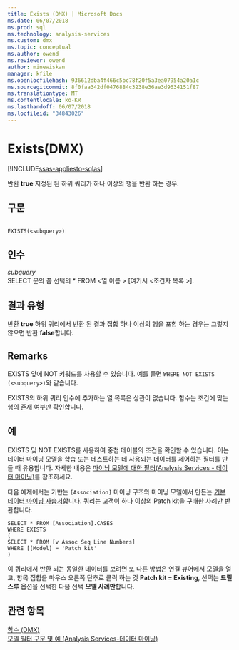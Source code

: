 ```yaml
---
title: Exists (DMX) | Microsoft Docs
ms.date: 06/07/2018
ms.prod: sql
ms.technology: analysis-services
ms.custom: dmx
ms.topic: conceptual
ms.author: owend
ms.reviewer: owend
author: minewiskan
manager: kfile
ms.openlocfilehash: 936612dba4f466c5bc78f20f5a3ea07954a20a1c
ms.sourcegitcommit: 8f0faa342df0476884c3238e36ae3d9634151f87
ms.translationtype: MT
ms.contentlocale: ko-KR
ms.lasthandoff: 06/07/2018
ms.locfileid: "34843026"
---
```

# <a name="exists-dmx"></a>Exists(DMX)
[!INCLUDE[ssas-appliesto-sqlas](../includes/ssas-appliesto-sqlas.md)]

  반환 **true** 지정된 된 하위 쿼리가 하나 이상의 행을 반환 하는 경우.  
  
## <a name="syntax"></a>구문  
  
```  
  
EXISTS(<subquery>)  
```  
  
## <a name="arguments"></a>인수  
 *subquery*  
 SELECT 문의 폼 선택의 * FROM \<열 이름 > [여기서 \<조건자 목록 >].  
  
## <a name="result-type"></a>결과 유형  
 반환 **true** 하위 쿼리에서 반환 된 결과 집합 하나 이상의 행을 포함 하는 경우는 그렇지 않으면 반환 **false**합니다.  
  
## <a name="remarks"></a>Remarks  
 EXISTS 앞에 NOT 키워드를 사용할 수 있습니다. 예를 들면 `WHERE NOT EXISTS (<subquery>)`와 같습니다.  
  
 EXISTS의 하위 쿼리 인수에 추가하는 열 목록은 상관이 없습니다. 함수는 조건에 맞는 행의 존재 여부만 확인합니다.  
  
## <a name="examples"></a>예  
 EXISTS 및 NOT EXISTS를 사용하여 중첩 테이블의 조건을 확인할 수 있습니다. 이는 데이터 마이닝 모델을 학습 또는 테스트하는 데 사용되는 데이터를 제어하는 필터를 만들 때 유용합니다. 자세한 내용은 [마이닝 모델에 대한 필터&#40;Analysis Services - 데이터 마이닝&#41;](../analysis-services/data-mining/filters-for-mining-models-analysis-services-data-mining.md)를 참조하세요.  
  
 다음 예제에서는 기반는 `[Association]` 마이닝 구조와 마이닝 모델에서 만든는 [기본 데이터 마이닝 자습서](http://msdn.microsoft.com/library/6602edb6-d160-43fb-83c8-9df5dddfeb9c)합니다. 쿼리는 고객이 하나 이상의 Patch kit을 구매한 사례만 반환합니다.  
  
```  
SELECT * FROM [Association].CASES  
WHERE EXISTS  
(  
SELECT * FROM [v Assoc Seq Line Numbers]  
WHERE [[Model] = 'Patch kit'  
)  
```  
  
 이 쿼리에서 반환 되는 동일한 데이터를 보려면 또 다른 방법은 연결 뷰어에서 모델을 열고, 항목 집합을 마우스 오른쪽 단추로 클릭 하는 것 **Patch kit = Existing**, 선택는 **드릴스루** 옵션을 선택한 다음 선택 **모델 사례만**합니다.  
  
## <a name="see-also"></a>관련 항목  
 [함수 &#40;DMX&#41;](../dmx/functions-dmx.md)   
 [모델 필터 구문 및 예 &#40;Analysis Services-데이터 마이닝&#41;](../analysis-services/data-mining/model-filter-syntax-and-examples-analysis-services-data-mining.md)  
  
  
